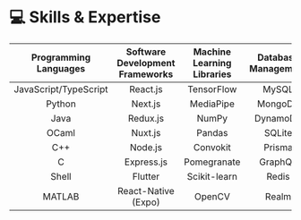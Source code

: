 # 💻 Skills & Expertise

| Programming Languages | Software Development Frameworks | Machine Learning Libraries | Database Management | Cloud & DevOps Tools |
| :-------------------: | :-----------------------------: | :------------------------: | :-----------------: | :------------------: |
| JavaScript/TypeScript |            React.js             |         TensorFlow         |        MySQL        |         AWS          |
|        Python         |             Next.js             |         MediaPipe          |       MongoDB       |         GCP          |
|         Java          |            Redux.js             |           NumPy            |      DynamoDB       |        Docker        |
|         OCaml         |             Nuxt.js             |           Pandas           |       SQLite        |      Kubernetes      |
|          C++          |             Node.js             |          Convokit          |       Prisma        |        Heroku        |
|           C           |           Express.js            |        Pomegranate         |       GraphQL       |       Netlify        |
|         Shell         |             Flutter             |        Scikit-learn        |        Redis        |        Vercel        |
|        MATLAB         |       React-Native (Expo)       |           OpenCV           |        Realm        |        Okteto        |
